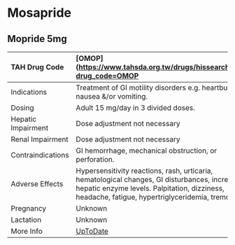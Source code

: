 # Mosapride

## Mopride 5mg

| TAH Drug Code      | [OMOP](https://www.tahsda.org.tw/drugs/hissearch.php?drug_code=OMOP                                                                                                                            |
|:-------------------|:-----------------------------------------------------------------------------------------------------------------------------------------------------------------------------------------------|
| Indications        | Treatment of GI motility disorders e.g. heartburn, nausea &/or vomiting.                                                                                                                       |
| Dosing             | Adult 15 mg/day in 3 divided doses.                                                                                                                                                            |
| Hepatic Impairment | Dose adjustment not necessary                                                                                                                                                                  |
| Renal Impairment   | Dose adjustment not necessary                                                                                                                                                                  |
| Contraindications  | GI hemorrhage, mechanical obstruction, or perforation.                                                                                                                                         |
| Adverse Effects    | Hypersensitivity reactions, rash, urticaria, hematological changes, GI disturbances, increased hepatic enzyme levels. Palpitation, dizziness, headache, fatigue, hypertriglyceridemia, tremor. |
| Pregnancy          | Unknown                                                                                                                                                                                        |
| Lactation          | Unknown                                                                                                                                                                                        |
| More Info          | [UpToDate](https://www.uptodate.com/contents/mosapride-drug-information)                                                                                                                       |

